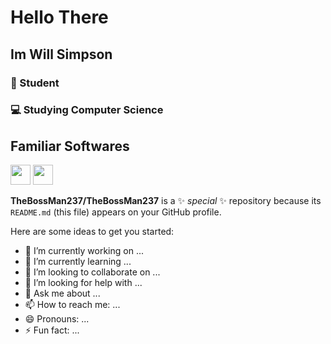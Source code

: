 # Hello There
## Im Will Simpson
### :school: Student
### 💻 Studying Computer Science
## Familiar Softwares 
<img src="https://embeddedcomputing.weebly.com/uploads/1/1/6/2/11624344/vsc-256_3_orig.png" width=32 height=32>
<img src="https://cdn4.iconfinder.com/data/icons/logos-and-brands/512/267_Python_logo-512.png" width=32 height=32>


**TheBossMan237/TheBossMan237** is a ✨ _special_ ✨ repository because its `README.md` (this file) appears on your GitHub profile.

Here are some ideas to get you started:

- 🔭 I’m currently working on ...
- 🌱 I’m currently learning ...
- 👯 I’m looking to collaborate on ...
- 🤔 I’m looking for help with ...
- 💬 Ask me about ...
- 📫 How to reach me: ...
- 😄 Pronouns: ...
- ⚡ Fun fact: ...
